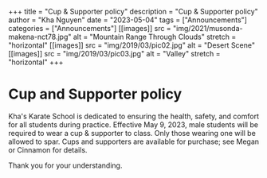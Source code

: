 +++
title = "Cup & Supporter policy"
description = "Cup & Supporter policy"
author = "Kha Nguyen"
date = "2023-05-04"
tags = ["Announcements"]
categories = ["Announcements"]
[[images]]
  src = "img/2021/musonda-makena-nct78.jpg"
  alt = "Mountain Range Through Clouds"
  stretch = "horizontal"
[[images]]
  src = "img/2019/03/pic02.jpg"
  alt = "Desert Scene"
[[images]]
  src = "img/2019/03/pic03.jpg"
  alt = "Valley"
  stretch = "horizontal"
+++


# Cup and Supporter policy

Kha's Karate School is dedicated to ensuring the health, safety, and comfort for all students during practice. Effective May 9, 2023, male students will be required to wear a cup & supporter to class. Only those wearing one will be allowed to spar. Cups and supporters are available for purchase; see Megan or Cinnamon for details.


Thank you for your understanding.
